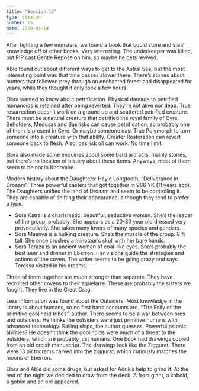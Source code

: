 ```yaml
---
title: "Session 15"
type: session
number: 15
date: 2020-03-14
---
```


After fighting a few monsters, we found a book that could store and steal knowledge off of other books. Very interesting. The underkeeper was killed, but RIP cast Gentle Repose on him, so maybe he gets revived.

Able found out about different ways to get to the Astral Sea, but the most interesting point was that time passes slower there. There’s stories about hunters that followed prey through an enchanted forest and disappeared for years, while they thought it only took a few hours.

Elora wanted to know about petrification. Physical damage to petrified humanoids is retained after being reverted. They’re not alive nor dead. True resurrection doesn’t work on a ground up and scattered petrified creature. There must be a natural creature that petrified the royal family of Cyre. Beholders, Medusas and Basilisks can cause petrification, so probably one of them is present in Cyre. Or maybe someone cast True Polymorph to turn someone into a creature with that ability.
Greater Restoration can revert someone back to flesh. Also, basilisk oil can work. No time limit.

Elora also made some enquiries about some bard artifacts, mainly stories, but there’s no location of history about these items. Anyways, most of them seem to be not in Khorvaire.

Modern history about the Daughters: Hayle Longtooth, “Deliverance in Droaam”. Three powerful casters that got together in 986 YK (11 years ago). The Daughters unified the land of Droaam and seem to be controlling it. They are capable of shifting their appearance, although they tend to prefer a type.

- Sora Katra is a charismatic, beautiful, seductive woman. She’s the leader of the group, probably. She appears as a 20-30 year old dressed very provocatively. She takes many lovers of many species and genders.
- Sora Maenya is a hulking creature. She’s the muscle of the group. 8 ft tall. She once crushed a minotaur’s skull with her bare hands.
- Sora Teraza is an ancient woman of coal-like eyes. She’s probably the best seer and diviner in Eberron. Her visions guide the strategies and actions of the coven. The writer seems to be going crazy and says Teressa visited in his dreams.

Three of them together are much stronger than separate. They have recruited other covens to their aquelarre. These are probably the sisters we fought. They live in the Great Crag.

Less information was found about the Outsiders. Most knowledge in the library is about humans, so no first hand accounts are. “The Folly of the primitive goblinoid tribes”, author. There seems to be a war between orcs and outsiders. He thinks the outsiders were just primitive humans with advanced technology. Sailing ships, the author guesses. Powerful psionic abilities? He doesn’t think the goblinoids were much of a threat to the outsiders, which are probably just humans. One book had drawings copied from an old orcish manuscript. The drawings look like the Ziggurat. There were 13 pictograms carved into the ziggurat, which curiously matches the moons of Eberron.

Elora and Able did some drugs, but asked for Adrik’s help to grind it. At the end of the night we decided to draw from the deck. A frost giant, a kobold, a goblin and an orc appeared. 
